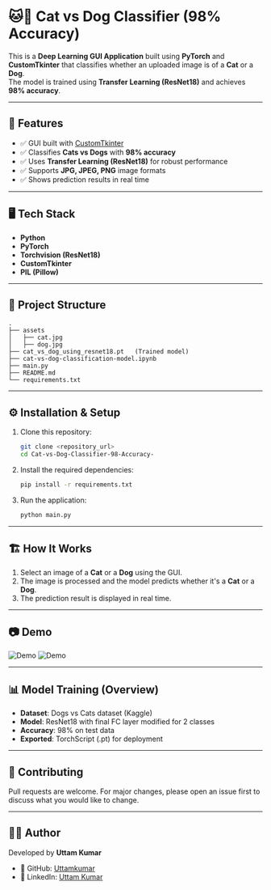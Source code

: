 # 🐱🐶 Cat vs Dog Classifier (98% Accuracy)

This is a **Deep Learning GUI Application** built using **PyTorch** and **CustomTkinter** that classifies whether an uploaded image is of a **Cat** or a **Dog**.  
The model is trained using **Transfer Learning (ResNet18)** and achieves **98% accuracy**.

---

## 🚀 Features
- ✅ GUI built with [CustomTkinter](https://github.com/TomSchimansky/CustomTkinter)  
- ✅ Classifies **Cats vs Dogs** with **98% accuracy**  
- ✅ Uses **Transfer Learning (ResNet18)** for robust performance  
- ✅ Supports **JPG, JPEG, PNG** image formats  
- ✅ Shows prediction results in real time  

---

## 🖥️ Tech Stack
- **Python**
- **PyTorch**
- **Torchvision (ResNet18)**
- **CustomTkinter**
- **PIL (Pillow)**

---

## 📂 Project Structure
```
.
├── assets
│   ├── cat.jpg
│   ├── dog.jpg
├── cat_vs_dog_using_resnet18.pt   (Trained model)
├── cat-vs-dog-classification-model.ipynb
├── main.py
├── README.md
└── requirements.txt
```

---

## ⚙️ Installation & Setup

1. Clone this repository:
   ```bash
   git clone <repository_url>
   cd Cat-vs-Dog-Classifier-98-Accuracy-

2. Install the required dependencies:
   ```bash
   pip install -r requirements.txt

3. Run the application:
   ```bash
   python main.py

---

## 🏗️ How It Works

1. Select an image of a **Cat** or a **Dog** using the GUI.
2. The image is processed and the model predicts whether it's a **Cat** or a **Dog**.
3. The prediction result is displayed in real time.

---

## 📷 Demo 

![Demo](assets/demo1.jpg) ![Demo](assets/demo2.jpg)

---

## 📊 Model Training (Overview)

- **Dataset**: Dogs vs Cats dataset (Kaggle)
- **Model**: ResNet18 with final FC layer modified for 2 classes
- **Accuracy**: 98% on test data
- **Exported**: TorchScript (.pt) for deployment

---

## 🤝 Contributing
Pull requests are welcome. For major changes, please open an issue first to discuss what you would like to change.

---

## 👨‍💻 Author  

Developed by **Uttam Kumar**  

- 🔗 GitHub: [Uttamkumar](https://github.com/Uttamkumar05072023)  
- 💼 LinkedIn: [Uttam Kumar](https://www.linkedin.com/in/uttam-kumar-88b7a9288/)